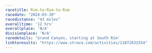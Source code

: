 ```yaml
---
racetitle: Rim-to-Rim-to-Rim
racedate: "2024-03-30"
racedistance: "43 miles"
overalltime: '12 hrs'
overallplace: 'N/A'
divisionplace: 'N/A'
racedetails: 'Grand Canyon, starting at South Rim'
linktoresults: "https://www.strava.com/activities/11072831554"
---
```


